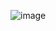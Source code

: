 ![image](https://github.com/vitalemel/Docker/assets/120091820/6e93aca0-ecaf-4fed-bc3b-483bc5782e8c)
